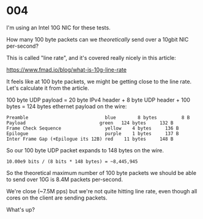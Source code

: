 # 004

I'm using an Intel 10G NIC for these tests.

How many 100 byte packets can we _theoretically_ send over a 10gbit NIC per-second?

This is called "line rate", and it's covered really nicely in this article:

https://www.fmad.io/blog/what-is-10g-line-rate

It feels like at 100 byte packets, we might be getting close to the line rate. Let's calculate it from the article.

100 byte UDP payload = 20 byte IPv4 header + 8 byte UDP header + 100 bytes = 124 bytes ethernet payload on the wire:

```
Preamble	                        blue	    8 bytes		    8 B
Payload	                          green	  124 bytes     132 B
Frame Check Sequence	            yellow	  4 bytes     136 B
Epilogue	                        purple	  1 bytes     137 B
Inter Frame Gap (+Epilogue its 12B)	red	   11 bytes     148 B
```

So our 100 byte UDP packet expands to 148 bytes on the wire.

```
10.00e9 bits / (8 bits * 148 bytes) = ~8,445,945
```

So the theoretical maximum number of 100 byte packets we should be able to send over 10G is 8.4M packets per-second.

We're close (~7.5M pps) but we're not quite hitting line rate, even though all cores on the client are sending packets. 

What's up?
